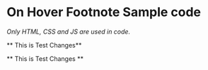 # On Hover Footnote Sample code
*Only HTML, CSS and JS are used in code.*

** This is Test Changes**

** This is Test Changes **

